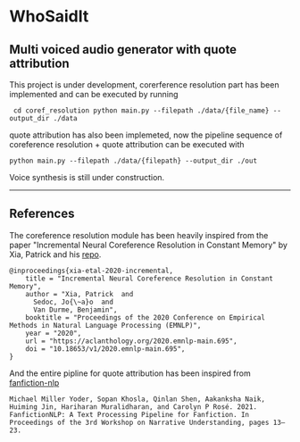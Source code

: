 # WhoSaidIt
## Multi voiced audio generator with quote attribution


This project is under development, corerference resolution part has been implemented and can be executed by running 

`` 
  cd coref_resolution
  python main.py --filepath ./data/{file_name} --output_dir ./data
``

quote attribution has also been implemeted, now the pipeline sequence of coreference resolution + quote attribution can be executed with

``
  python main.py --filepath ./data/{filepath} --output_dir ./out
``

Voice synthesis is still under construction.

----------
## References

The coreference resolution module has been heavily inspired from the paper "Incremental Neural Coreference Resolution in Constant Memory" by Xia, Patrick and his [repo]([https://](https://github.com/pitrack/incremental-coref)).

```
@inproceedings{xia-etal-2020-incremental,
    title = "Incremental Neural Coreference Resolution in Constant Memory",
    author = "Xia, Patrick  and
      Sedoc, Jo{\~a}o  and
      Van Durme, Benjamin",
    booktitle = "Proceedings of the 2020 Conference on Empirical Methods in Natural Language Processing (EMNLP)",
    year = "2020",
    url = "https://aclanthology.org/2020.emnlp-main.695",
    doi = "10.18653/v1/2020.emnlp-main.695",
}
```

And the entire pipline for quote attribution has been inspired from [fanfiction-nlp]([https://](https://github.com/michaelmilleryoder/fanfiction-nlp))

> 

    Michael Miller Yoder, Sopan Khosla, Qinlan Shen, Aakanksha Naik, Huiming Jin, Hariharan Muralidharan, and Carolyn P Rosé. 2021. FanfictionNLP: A Text Processing Pipeline for Fanfiction. In Proceedings of the 3rd Workshop on Narrative Understanding, pages 13–23.


